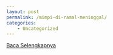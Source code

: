 ```yaml
---
layout: post
permalink: /mimpi-di-ramal-meninggal/
categories:
    - Uncategorized
---
```


[Baca Selengkapnya](/05)